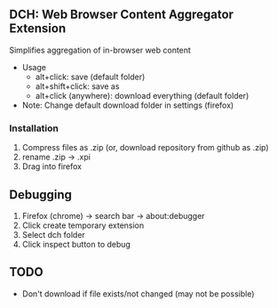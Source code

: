 
## DCH: Web Browser Content Aggregator Extension
  Simplifies aggregation of in-browser web content
  * Usage
    * alt+click: save (default folder)
    * alt+shift+click: save as
    * alt+click (anywhere): download everything (default folder)
  * Note: Change default download folder in settings (firefox)

### Installation 
  1. Compress files as .zip (or, download repository from github as .zip)
  2. rename .zip -> .xpi
  3. Drag into firefox

## Debugging
  1. Firefox (chrome) -> search bar -> about:debugger 
  1. Click create temporary extension 
  1. Select dch folder
  1. Click inspect button to debug

## TODO
  * Don't download if file exists/not changed (may not be possible)